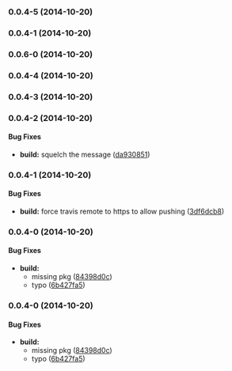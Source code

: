 <a name="0.0.4-5"></a>
### 0.0.4-5 (2014-10-20)


<a name="0.0.4-1"></a>
### 0.0.4-1 (2014-10-20)


<a name="0.0.6-0"></a>
### 0.0.6-0 (2014-10-20)


<a name="0.0.4-4"></a>
### 0.0.4-4 (2014-10-20)


<a name="0.0.4-3"></a>
### 0.0.4-3 (2014-10-20)


<a name="0.0.4-2"></a>
### 0.0.4-2 (2014-10-20)


#### Bug Fixes

* **build:** squelch the message ([da930851](http://github.com/andrezero/load-grunt-config-data/commit/da93085156c3d8c2e53ae1f9d6858576c6b28775))


<a name="0.0.4-1"></a>
### 0.0.4-1 (2014-10-20)


#### Bug Fixes

* **build:** force travis remote to https to allow pushing ([3df6dcb8](http://github.com/andrezero/load-grunt-config-data/commit/3df6dcb8cd83d7c768861bdd680cce7a3f05baef))


<a name="0.0.4-0"></a>
### 0.0.4-0 (2014-10-20)


#### Bug Fixes

* **build:**
  * missing pkg ([84398d0c](http://github.com/andrezero/load-grunt-config-data/commit/84398d0cdd570249791941b9cd1b9bb51a4ecd00))
  * typo ([6b427fa5](http://github.com/andrezero/load-grunt-config-data/commit/6b427fa55eaf6e05033537279f6a0f757ab770f5))


<a name="0.0.4-0"></a>
### 0.0.4-0 (2014-10-20)


#### Bug Fixes

* **build:**
  * missing pkg ([84398d0c](http://github.com/andrezero/load-grunt-config-data/commit/84398d0cdd570249791941b9cd1b9bb51a4ecd00))
  * typo ([6b427fa5](http://github.com/andrezero/load-grunt-config-data/commit/6b427fa55eaf6e05033537279f6a0f757ab770f5))

